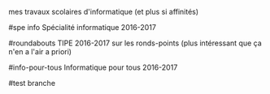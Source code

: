 mes travaux scolaires d'informatique (et plus si affinités)

#spe info
Spécialité informatique 2016-2017

#roundabouts
TIPE 2016-2017 sur les ronds-points (plus intéressant que ça n'en a l'air a priori)

#info-pour-tous
Informatique pour tous 2016-2017

#test branche

